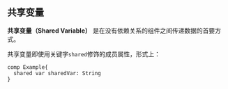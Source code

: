 ## 共享变量

**共享变量（Shared Variable）** 是在没有依赖关系的组件之间传递数据的首要方式。

共享变量即使用关键字`shared`修饰的成员属性，形式上：

```ecp
comp Example{
  shared var sharedVar: String
}
```
